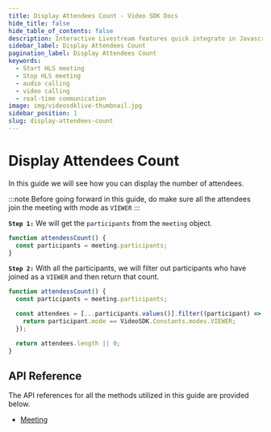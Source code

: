```yaml
---
title: Display Attendees Count - Video SDK Docs
hide_title: false
hide_table_of_contents: false
description: Interactive Livestream features quick integrate in Javascript, React JS, Android, IOS, React Native, Flutter with Video SDK to add live video & audio conferencing to your applications.
sidebar_label: Display Attendees Count
pagination_label: Display Attendees Count
keywords:
  - Start HLS meeting
  - Stop HLS meeting
  - audio calling
  - video calling
  - real-time communication
image: img/videosdklive-thumbnail.jpg
sidebar_position: 1
slug: display-attendees-count
---
```


# Display Attendees Count

In this guide we will see how you can display the number of attendees.

:::note
Before going forward in this guide, do make sure all the attendees join the meeting with mode as `VIEWER`
:::

**`Step 1:`** We will get the `participants` from the `meeting` object.

```js
function attendessCount() {
  const participants = meeting.participants;
}
```

**`Step 2:`** With all the participants, we will filter out participants who have joined as a `VIEWER` and then return that count.

```js
function attendessCount() {
  const participants = meeting.participants;

  const attendees = [...participants.values()].filter((participant) => {
    return participant.mode == VideoSDK.Constants.modes.VIEWER;
  });

  return attendees.length || 0;
}
```

## API Reference

The API references for all the methods utilized in this guide are provided below.

- [Meeting](/javascript/api/sdk-reference/meeting-class/introduction)

